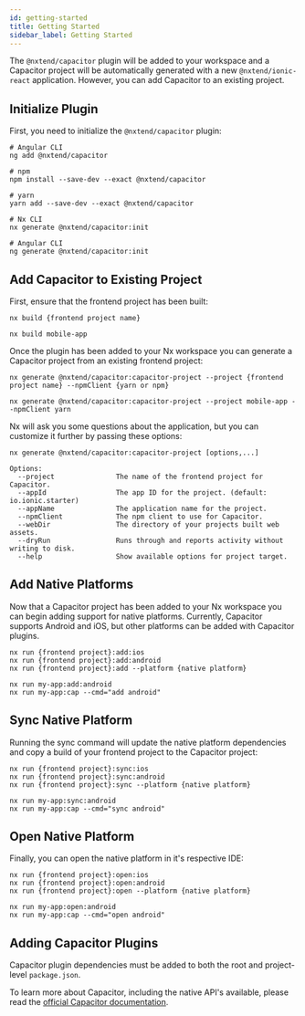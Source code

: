 ```yaml
---
id: getting-started
title: Getting Started
sidebar_label: Getting Started
---
```


The `@nxtend/capacitor` plugin will be added to your workspace and a Capacitor project will be automatically generated with a new `@nxtend/ionic-react` application. However, you can add Capacitor to an existing project.

## Initialize Plugin

First, you need to initialize the `@nxtend/capacitor` plugin:

```
# Angular CLI
ng add @nxtend/capacitor
```

```
# npm
npm install --save-dev --exact @nxtend/capacitor

# yarn
yarn add --save-dev --exact @nxtend/capacitor

# Nx CLI
nx generate @nxtend/capacitor:init

# Angular CLI
ng generate @nxtend/capacitor:init
```

## Add Capacitor to Existing Project

First, ensure that the frontend project has been built:

```
nx build {frontend project name}

nx build mobile-app
```

Once the plugin has been added to your Nx workspace you can generate a Capacitor project from an existing frontend project:

```
nx generate @nxtend/capacitor:capacitor-project --project {frontend project name} --npmClient {yarn or npm}

nx generate @nxtend/capacitor:capacitor-project --project mobile-app --npmClient yarn
```

Nx will ask you some questions about the application, but you can customize it further by passing these options:

```
nx generate @nxtend/capacitor:capacitor-project [options,...]

Options:
  --project               The name of the frontend project for Capacitor.
  --appId                 The app ID for the project. (default: io.ionic.starter)
  --appName               The application name for the project.
  --npmClient             The npm client to use for Capacitor.
  --webDir                The directory of your projects built web assets.
  --dryRun                Runs through and reports activity without writing to disk.
  --help                  Show available options for project target.
```

## Add Native Platforms

Now that a Capacitor project has been added to your Nx workspace you can begin adding support for native platforms. Currently, Capacitor supports Android and iOS, but other platforms can be added with Capacitor plugins.

```
nx run {frontend project}:add:ios
nx run {frontend project}:add:android
nx run {frontend project}:add --platform {native platform}

nx run my-app:add:android
nx run my-app:cap --cmd="add android"
```

## Sync Native Platform

Running the sync command will update the native platform dependencies and copy a build of your frontend project to the Capacitor project:

```
nx run {frontend project}:sync:ios
nx run {frontend project}:sync:android
nx run {frontend project}:sync --platform {native platform}

nx run my-app:sync:android
nx run my-app:cap --cmd="sync android"
```

## Open Native Platform

Finally, you can open the native platform in it's respective IDE:

```
nx run {frontend project}:open:ios
nx run {frontend project}:open:android
nx run {frontend project}:open --platform {native platform}

nx run my-app:open:android
nx run my-app:cap --cmd="open android"
```

## Adding Capacitor Plugins

Capacitor plugin dependencies must be added to both the root and project-level `package.json`.

To learn more about Capacitor, including the native API's available, please read the [official Capacitor documentation](https://capacitorjs.com/docs).
